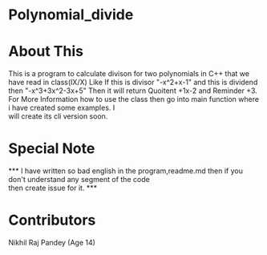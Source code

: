 # Polynomial_divide
# About This
This is a program to calculate divison for two polynomials in C++ that we have read in class(IX/X)
Like If this is divisor "-x^2+x-1" and this is dividend then "-x^3+3x^2-3x+5"
Then it will return Quoitent +1x-2 and Reminder +3.
For More Information how to use the class then go into main function where i have created some examples. I <br> will create its cli version soon.

# Special Note
*** I have written so bad english in the program,readme.md then if you don't understand any segment of the code <br>then create issue for it. ***

# Contributors
Nikhil Raj Pandey (Age 14)
